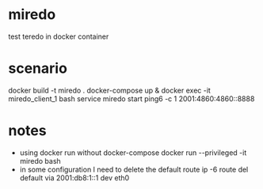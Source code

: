 # miredo
test teredo in docker container

# scenario
docker build -t miredo .
docker-compose up &
docker exec -it miredo_client_1 bash
service miredo start
ping6 -c 1 2001:4860:4860::8888

# notes
* using docker run without docker-compose
  docker run --privileged -it miredo bash 
* in some configuration I need to delete the default route
  ip -6 route del default via 2001:db8:1::1 dev eth0

